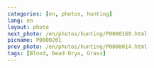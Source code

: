 ```yaml
---
categories: [en, photos, hunting]
lang: en
layout: photo
next_photo: /en/photos/hunting/P0000169.html
picname: P0000201
prev_photo: /en/photos/hunting/P0000014.html
tags: [Blood, Dead Oryx, Grass]
---
```

